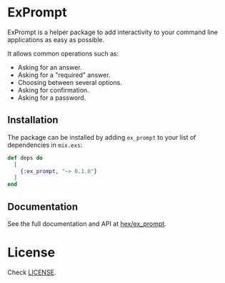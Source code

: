 # ExPrompt

ExPrompt is a helper package to add interactivity to your
command line applications as easy as possible.

It allows common operations such as:
- Asking for an answer.
- Asking for a "required" answer.
- Choosing between several options.
- Asking for confirmation.
- Asking for a password.

## Installation

The package can be installed by adding `ex_prompt` to your list of dependencies in `mix.exs`:

```elixir
def deps do
  [
    {:ex_prompt, "~> 0.1.0"}
  ]
end
```

## Documentation

See the full documentation and API at [hex/ex_prompt](https://hex.pm/packages/ex_prompt).

# License

Check [LICENSE](https://github.com/behind-design/ex_prompt/blob/master/LICENSE).
